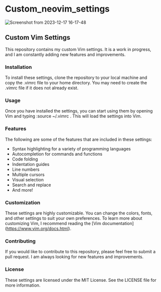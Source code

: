 # Custom_neovim_settings

![Screenshot from 2023-12-17 16-17-48](https://github.com/BenVilakazi/Custom_neovim_settings/assets/116912017/f0e867da-39b0-4700-8518-f13af37c4d21)

## Custom Vim Settings

This repository contains my custom Vim settings. It is a work in progress, and I am constantly adding new features and improvements.

### Installation

To install these settings, clone the repository to your local machine and copy the   .vimrc   file to your home directory. You may need to create the   .vimrc   file if it does not already exist.

### Usage

Once you have installed the settings, you can start using them by opening Vim and typing   :source ~/.vimrc  . This will load the settings into Vim.

### Features

The following are some of the features that are included in these settings:

* Syntax highlighting for a variety of programming languages
* Autocompletion for commands and functions
* Code folding
* Indentation guides
* Line numbers
* Multiple cursors
* Visual selection
* Search and replace
* And more!

### Customization

These settings are highly customizable. You can change the colors, fonts, and other settings to suit your own preferences. To learn more about customizing Vim, I recommend reading the [Vim documentation] (https://www.vim.org/docs.html).

### Contributing

If you would like to contribute to this repository, please feel free to submit a pull request. I am always looking for new features and improvements.

### License

These settings are licensed under the MIT License. See the LICENSE file for more information.

